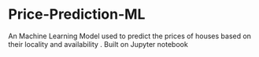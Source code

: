 # Price-Prediction-ML
An Machine Learning Model used to predict the prices of houses based on their locality and availability . Built on Jupyter notebook
